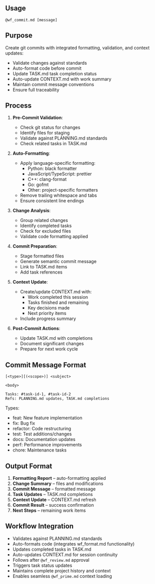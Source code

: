 ## Usage
`@wf_commit.md [message]`

## Purpose
Create git commits with integrated formatting, validation, and context updates:
- Validate changes against standards
- Auto-format code before commit
- Update TASK.md task completion status
- Auto-update CONTEXT.md with work summary
- Maintain commit message conventions
- Ensure full traceability

## Process
1. **Pre-Commit Validation**:
   - Check git status for changes
   - Identify files for staging
   - Validate against PLANNING.md standards
   - Check related tasks in TASK.md

2. **Auto-Formatting**:
   - Apply language-specific formatting:
     * Python: black formatter
     * JavaScript/TypeScript: prettier
     * C++: clang-format
     * Go: gofmt
     * Other: project-specific formatters
   - Remove trailing whitespace and tabs
   - Ensure consistent line endings

3. **Change Analysis**:
   - Group related changes
   - Identify completed tasks
   - Check for excluded files
   - Validate code formatting applied

4. **Commit Preparation**:
   - Stage formatted files
   - Generate semantic commit message
   - Link to TASK.md items
   - Add task references

5. **Context Update**:
   - Create/update CONTEXT.md with:
     * Work completed this session
     * Tasks finished and remaining
     * Key decisions made
     * Next priority items
   - Include progress summary

6. **Post-Commit Actions**:
   - Update TASK.md with completions
   - Document significant changes
   - Prepare for next work cycle

## Commit Message Format
```
[<type>][(<scope>)] <subject>

<body>

Tasks: #task-id-1, #task-id-2
Refs: PLANNING.md updates, TASK.md completions
```

Types:
- feat: New feature implementation
- fix: Bug fix
- refactor: Code restructuring
- test: Test additions/changes
- docs: Documentation updates
- perf: Performance improvements
- chore: Maintenance tasks

## Output Format
1. **Formatting Report** – auto-formatting applied
2. **Change Summary** – files and modifications
3. **Commit Message** – formatted message
4. **Task Updates** – TASK.md completions
5. **Context Update** – CONTEXT.md refresh
6. **Commit Result** – success confirmation
7. **Next Steps** – remaining work items

## Workflow Integration
- Validates against PLANNING.md standards
- Auto-formats code (integrates wf_format.md functionality)
- Updates completed tasks in TASK.md
- Auto-updates CONTEXT.md for session continuity
- Follows after `@wf_review.md` approval
- Triggers task status updates
- Maintains complete project history and context
- Enables seamless `@wf_prime.md` context loading